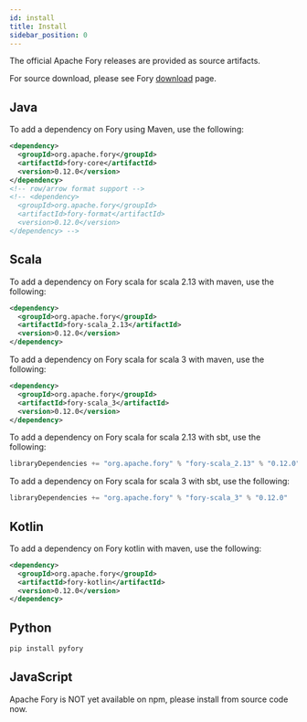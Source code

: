 ```yaml
---
id: install
title: Install
sidebar_position: 0
---
```


The official Apache Fory releases are provided as source artifacts.

For source download, please see Fory [download](https://fory.apache.org/download) page.

## Java

To add a dependency on Fory using Maven, use the following:

```xml
<dependency>
  <groupId>org.apache.fory</groupId>
  <artifactId>fory-core</artifactId>
  <version>0.12.0</version>
</dependency>
<!-- row/arrow format support -->
<!-- <dependency>
  <groupId>org.apache.fory</groupId>
  <artifactId>fory-format</artifactId>
  <version>0.12.0</version>
</dependency> -->
```

## Scala

To add a dependency on Fory scala for scala 2.13 with maven, use the following:

```xml
<dependency>
  <groupId>org.apache.fory</groupId>
  <artifactId>fory-scala_2.13</artifactId>
  <version>0.12.0</version>
</dependency>
```

To add a dependency on Fory scala for scala 3 with maven, use the following:

```xml
<dependency>
  <groupId>org.apache.fory</groupId>
  <artifactId>fory-scala_3</artifactId>
  <version>0.12.0</version>
</dependency>
```

To add a dependency on Fory scala for scala 2.13 with sbt, use the following:

```sbt
libraryDependencies += "org.apache.fory" % "fory-scala_2.13" % "0.12.0"
```

To add a dependency on Fory scala for scala 3 with sbt, use the following:

```sbt
libraryDependencies += "org.apache.fory" % "fory-scala_3" % "0.12.0"
```

## Kotlin

To add a dependency on Fory kotlin with maven, use the following:

```xml
<dependency>
  <groupId>org.apache.fory</groupId>
  <artifactId>fory-kotlin</artifactId>
  <version>0.12.0</version>
</dependency>
```


## Python

```bash
pip install pyfory
```


## JavaScript

Apache Fory is NOT yet available on npm, please install from source code now.
